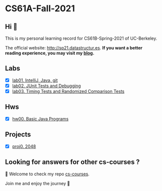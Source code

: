 # CS61A-Fall-2021

## Hi 👋

This is my personal learning record for CS61B-Spring-2021 of UC-Berkeley. 


The official website: http://sp21.datastructur.es.  **If you want a better reading experience, you may visit my [blog](https://martinlwx.github.io).**

## Labs

- [x] [lab01. IntelliJ, Java, git](./Labs/lab1)
- [x] [lab02. JUnit Tests and Debugging](./Labs/lab2)
- [x] [lab03. Timing Tests and Randomized Comparison Tests](./Labs/lab3)

## Hws

- [x] [hw00. Basic Java Programs](./Hws/Hw00.java)

## Projects

- [x] [proj0. 2048](./Projects/proj0)

## Looking for answers for other cs-courses ?

:hugs: Welcome to check my repo [cs-courses](https://github.com/MartinLwx/cs-courses). 



Join me and enjoy the journey :rocket:

